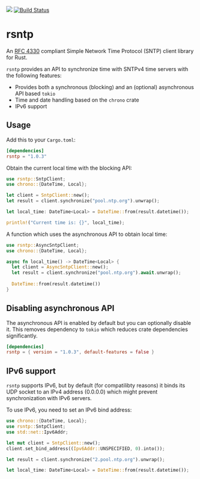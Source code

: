 [![](https://img.shields.io/crates/v/rsntp)](https://crates.io/crates/rsntp)
[![Build Status](https://travis-ci.com/dobaksz/rsntp.svg?branch=master)](https://travis-ci.com/dobaksz/rsntp)

# rsntp

An [RFC 4330](https://tools.ietf.org/html/rfc4330) compliant Simple Network Time Protocol (SNTP) client
library for Rust.

`rsntp` provides an API to synchronize time with SNTPv4 time servers with the following features:

* Provides both a synchronous (blocking) and an (optional) asynchronous API based `tokio`
* Time and date handling based on the `chrono` crate
* IPv6 support


## Usage

Add this to your `Cargo.toml`:

```toml
[dependencies]
rsntp = "1.0.3"
```

Obtain the current local time with the blocking API:

```rust
use rsntp::SntpClient;
use chrono::{DateTime, Local};

let client = SntpClient::new();
let result = client.synchronize("pool.ntp.org").unwrap();

let local_time: DateTime<Local> = DateTime::from(result.datetime());

println!("Current time is: {}", local_time);
```

A function which uses the asynchronous API to obtain local time:

```rust
use rsntp::AsyncSntpClient;
use chrono::{DateTime, Local};

async fn local_time() -> DateTime<Local> {
  let client = AsyncSntpClient::new();
  let result = client.synchronize("pool.ntp.org").await.unwrap();
  
  DateTime::from(result.datetime())
}
```
## Disabling asynchronous API

The asynchronous API is enabled by default but you can optionally disable it. This removes
dependency to `tokio` which reduces crate dependencies significantly.

```toml
[dependencies]
rsntp = { version = "1.0.3", default-features = false }
```

## IPv6 support

`rsntp` supports IPv6, but by default (for compatilibty reasons) it binds its UDP socket to an
IPv4 address (0.0.0.0) which might prevent synchronization with IPv6 servers.

To use IPv6, you need to set an IPv6 bind address:

```rust
use chrono::{DateTime, Local};
use rsntp::SntpClient;
use std::net::Ipv6Addr;

let mut client = SntpClient::new();
client.set_bind_address((Ipv6Addr::UNSPECIFIED, 0).into());

let result = client.synchronize("2.pool.ntp.org").unwrap();

let local_time: DateTime<Local> = DateTime::from(result.datetime());
```